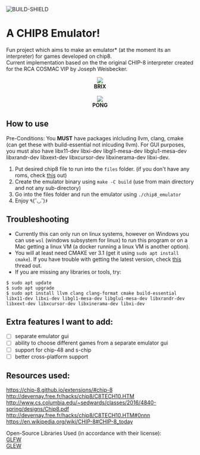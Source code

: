 ![BUILD-SHIELD](https://img.shields.io/github/actions/workflow/status/snickeyx/chip8_emu/build.yml?style=flat-square)
# A CHIP8 Emulator!
Fun project which aims to make an emulator* (at the moment its an interpreter) for games developed on chip8.  
Current implementation based on the the original CHIP-8 interpreter created for the RCA COSMAC VIP by Joseph Weisbecker.

<p align = "center">
<img src= "https://user-images.githubusercontent.com/58626285/212418850-5c73943f-a1a7-4fa4-a1d9-0197c31dd0f9.png">     
<br>
<b> BRIX </b>  
<br>
<br>
<img src= "https://user-images.githubusercontent.com/58626285/212418371-c14a2ad6-40b0-4c40-a117-05b2f686136a.png">
<br>
<b> PONG </b>
</p>




## How to use
Pre-Conditions: You <b>MUST</b> have packages inlcluding llvm, clang, cmake (can get these with build-essential not inlcuding llvm). For GUI purposes, you must also have libx11-dev libxi-dev libgl1-mesa-dev libglu1-mesa-dev libxrandr-dev libxext-dev libxcursor-dev libxinerama-dev libxi-dev. 
1. Put desired chip8 file to run into the `files` folder. (if you don't have any roms, check [this](https://www.zophar.net/pdroms/chip8/chip-8-games-pack.html) out)
2. Create the emulator binary using `make -C build` (use from main directory and not any sub-directory) 
3. Go into the files folder and run the emulator using `./chip8_emulator`
4. Enjoy ٩(˘◡˘)۶

## Troubleshooting
- Currently this can only run on linux systems, however on Windows you can use `wsl` (windows subsystem for linux) to run this program or on a Mac getting a linux VM (a docker running a linux VM is another option). 
- You will at least need CMAKE ver 3.1 (get it using `sudo apt install cmake`). If you have trouble with getting the latest version, check [this](https://stackoverflow.com/questions/49859457/how-to-reinstall-the-latest-cmake-version) thread out.
- If you are missing any libraries or tools, try:
```
$ sudo apt update
$ sudo apt upgrade
$ sudo apt install llvm clang clang-format cmake build-essential libx11-dev libxi-dev libgl1-mesa-dev libglu1-mesa-dev libxrandr-dev libxext-dev libxcursor-dev libxinerama-dev libxi-dev
```
## Extra features I want to add:  
- [ ] separate emulator gui
- [ ] ability to choose different games from a separate emulator gui
- [ ] support for chip-48 and s-chip
- [ ] better cross-platform support 

## Resources used:  
https://chip-8.github.io/extensions/#chip-8
http://devernay.free.fr/hacks/chip8/C8TECH10.HTM   
http://www.cs.columbia.edu/~sedwards/classes/2016/4840-spring/designs/Chip8.pdf  
http://devernay.free.fr/hacks/chip8/C8TECH10.HTM#0nnn
https://en.wikipedia.org/wiki/CHIP-8#CHIP-8_today

Open-Source Libraries Used (in accordance with their license):  
[GLFW](https://github.com/glfw/glfw)      
[GLEW](https://github.com/nigels-com/glew)

